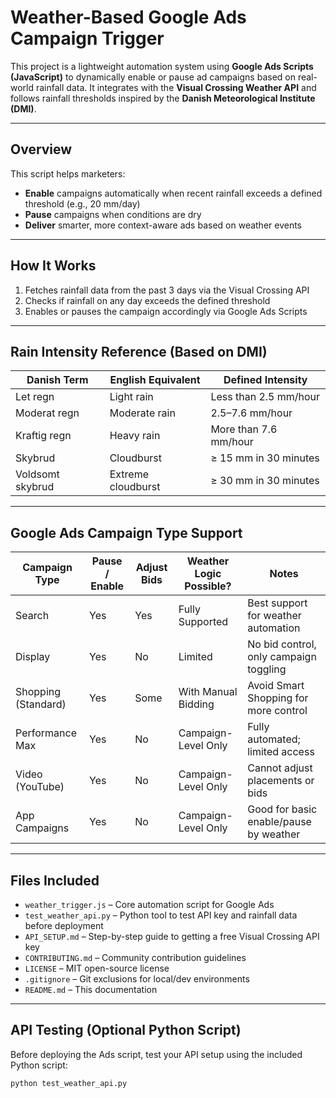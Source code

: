 # Weather-Based Google Ads Campaign Trigger

This project is a lightweight automation system using **Google Ads Scripts (JavaScript)** to dynamically enable or pause ad campaigns based on real-world rainfall data. It integrates with the **Visual Crossing Weather API** and follows rainfall thresholds inspired by the **Danish Meteorological Institute (DMI)**.

---

## Overview

This script helps marketers:
- **Enable** campaigns automatically when recent rainfall exceeds a defined threshold (e.g., 20 mm/day)
- **Pause** campaigns when conditions are dry
- **Deliver** smarter, more context-aware ads based on weather events

---

## How It Works

1. Fetches rainfall data from the past 3 days via the Visual Crossing API
2. Checks if rainfall on any day exceeds the defined threshold
3. Enables or pauses the campaign accordingly via Google Ads Scripts

---

## Rain Intensity Reference (Based on DMI)

| Danish Term        | English Equivalent  | Defined Intensity         |
|--------------------|---------------------|----------------------------|
| Let regn           | Light rain          | Less than 2.5 mm/hour     |
| Moderat regn       | Moderate rain       | 2.5–7.6 mm/hour           |
| Kraftig regn       | Heavy rain          | More than 7.6 mm/hour     |
| Skybrud            | Cloudburst          | ≥ 15 mm in 30 minutes     |
| Voldsomt skybrud   | Extreme cloudburst  | ≥ 30 mm in 30 minutes     |

---

## Google Ads Campaign Type Support

| Campaign Type         | Pause / Enable | Adjust Bids | Weather Logic Possible? | Notes                                  |
|-----------------------|----------------|-------------|--------------------------|----------------------------------------|
| Search                | Yes            | Yes         | Fully Supported          | Best support for weather automation    |
| Display               | Yes            | No          | Limited                  | No bid control, only campaign toggling |
| Shopping (Standard)   | Yes            | Some        | With Manual Bidding      | Avoid Smart Shopping for more control  |
| Performance Max       | Yes            | No          | Campaign-Level Only      | Fully automated; limited access        |
| Video (YouTube)       | Yes            | No          | Campaign-Level Only      | Cannot adjust placements or bids       |
| App Campaigns         | Yes            | No          | Campaign-Level Only      | Good for basic enable/pause by weather |

---

## Files Included

- `weather_trigger.js` – Core automation script for Google Ads
- `test_weather_api.py` – Python tool to test API key and rainfall data before deployment
- `API_SETUP.md` – Step-by-step guide to getting a free Visual Crossing API key
- `CONTRIBUTING.md` – Community contribution guidelines
- `LICENSE` – MIT open-source license
- `.gitignore` – Git exclusions for local/dev environments
- `README.md` – This documentation

---

## API Testing (Optional Python Script)

Before deploying the Ads script, test your API setup using the included Python script:

```bash
python test_weather_api.py

